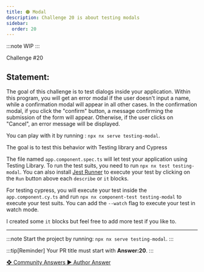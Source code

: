 ```yaml
---
title: 🟠 Modal
description: Challenge 20 is about testing modals
sidebar:
  order: 20
---
```


:::note
WIP
:::

<div class="chip">Challenge #20</div>

## Statement:

The goal of this challenge is to test dialogs inside your application.
Within this program, you will get an error modal if the user doesn't input a name, while a confirmation modal will appear in all other cases.
In the confirmation modal, if you click the "confirm" button, a message confirming the submission of the form will appear. Otherwise, if the user clicks on "Cancel", an error message will be displayed.

You can play with it by running : `npx nx serve testing-modal`.

The goal is to test this behavior with Testing library and Cypress

The file named `app.component.spec.ts` will let test your application using Testing Library. To run the test suits, you need to run `npx nx test testing-modal`. You can also install [Jest Runner](https://marketplace.visualstudio.com/items?itemName=firsttris.vscode-jest-runner) to execute your test by clicking on the `Run` button above each `describe` or `it` blocks.

For testing cypress, you will execute your test inside the `app.component.cy.ts` and run `npx nx component-test testing-modal` to execute your test suits. You can add the `--watch` flag to execute your test in watch mode.

I created some `it` blocks but feel free to add more test if you like to.

---

:::note
Start the project by running: `npx nx serve testing-modal`.
:::

:::tip[Reminder]
Your PR title must start with <b>Answer:20</b>.
:::

<div class="article-footer">
  <a
    href="https://github.com/tomalaforge/angular-challenges/pulls?q=label%3A20+label%3Aanswer"
    alt="Modal community solutions">
    ❖ Community Answers
  </a>
  <a
    href='https://github.com/tomalaforge/angular-challenges/pulls?q=label%3A20+label%3A'
    alt="Modal solution author">
    ▶︎ Author Answer
  </a>
  </div>
